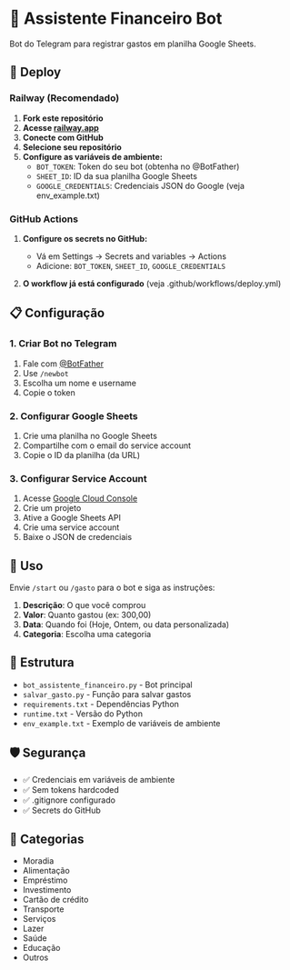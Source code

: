 # 🤖 Assistente Financeiro Bot

Bot do Telegram para registrar gastos em planilha Google Sheets.

## 🚀 Deploy

### Railway (Recomendado)

1. **Fork este repositório**
2. **Acesse [railway.app](https://railway.app)**
3. **Conecte com GitHub**
4. **Selecione seu repositório**
5. **Configure as variáveis de ambiente:**
   - `BOT_TOKEN`: Token do seu bot (obtenha no @BotFather)
   - `SHEET_ID`: ID da sua planilha Google Sheets
   - `GOOGLE_CREDENTIALS`: Credenciais JSON do Google (veja env_example.txt)

### GitHub Actions

1. **Configure os secrets no GitHub:**
   - Vá em Settings → Secrets and variables → Actions
   - Adicione: `BOT_TOKEN`, `SHEET_ID`, `GOOGLE_CREDENTIALS`

2. **O workflow já está configurado** (veja .github/workflows/deploy.yml)

## 📋 Configuração

### 1. Criar Bot no Telegram
1. Fale com [@BotFather](https://t.me/BotFather)
2. Use `/newbot`
3. Escolha um nome e username
4. Copie o token

### 2. Configurar Google Sheets
1. Crie uma planilha no Google Sheets
2. Compartilhe com o email do service account
3. Copie o ID da planilha (da URL)

### 3. Configurar Service Account
1. Acesse [Google Cloud Console](https://console.cloud.google.com)
2. Crie um projeto
3. Ative a Google Sheets API
4. Crie uma service account
5. Baixe o JSON de credenciais

## 🔧 Uso

Envie `/start` ou `/gasto` para o bot e siga as instruções:

1. **Descrição**: O que você comprou
2. **Valor**: Quanto gastou (ex: 300,00)
3. **Data**: Quando foi (Hoje, Ontem, ou data personalizada)
4. **Categoria**: Escolha uma categoria

## 📁 Estrutura

- `bot_assistente_financeiro.py` - Bot principal
- `salvar_gasto.py` - Função para salvar gastos
- `requirements.txt` - Dependências Python
- `runtime.txt` - Versão do Python
- `env_example.txt` - Exemplo de variáveis de ambiente

## 🛡️ Segurança

- ✅ Credenciais em variáveis de ambiente
- ✅ Sem tokens hardcoded
- ✅ .gitignore configurado
- ✅ Secrets do GitHub

## 📝 Categorias

- Moradia
- Alimentação  
- Empréstimo
- Investimento
- Cartão de crédito
- Transporte
- Serviços
- Lazer
- Saúde
- Educação
- Outros